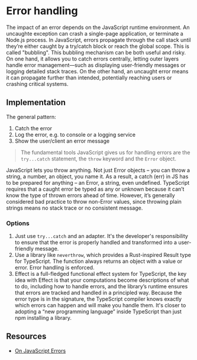 # Error handling

The impact of an error depends on the JavaScript runtime environment. An uncaughte exception can crash a single-page application, or terminate a Node.js process. In JavaScript, errors propagate through the call stack until they’re either caught by a try/catch block or reach the global scope. This is called "bubbling". This bubbling mechanism can be both useful and risky. On one hand, it allows you to catch errors centrally, letting outer layers handle error management—such as displaying user-friendly messages or logging detailed stack traces. On the other hand, an uncaught error means it can propagate further than intended, potentially reaching users or crashing critical systems.

## Implementation

The general pattern:

1. Catch the error
2. Log the error, e.g. to console or a logging service
3. Show the user/client an error message

> The fundamental tools JavaScript gives us for handling errors are the `try...catch` statement, the `throw` keyword and the `Error` object.

JavaScript lets you throw anything. Not just Error objects – you can throw a string, a number, an object, you name it. As a result, a catch (err) in JS has to be prepared for anything – an Error, a string, even undefined. TypeScript requires that a caught error be typed as any or unknown because it can’t know the type of thrown errors ahead of time. However, it’s generally considered bad practice to throw non-Error values, since throwing plain strings means no stack trace or no consistent message.

### Options

1. Just use `try...catch` and an adapter. It's the developer's responsibility to ensure that the error is properly handled and transformed into a user-friendly message.
2. Use a library like `neverthrow`, which provides a Rust-inspired Result type for TypeScript. The function always returns an object with a value or error. Error handling is enforced.
3. Effect is a full-fledged functional effect system for TypeScript, the key idea with Effect is that your computations become descriptions of what to do, including how to handle errors, and the library’s runtime ensures that errors are tracked and handled in a principled way. Because the error type is in the signature, the TypeScript compiler knows exactly which errors can happen and will make you handle them. It's closer to adopting a “new programming language” inside TypeScript than just npm installing a library.

## Resources

- [On JavaScript Errors](https://www.haydenbleasel.com/blog/on-javascript-errors?utm_source=ECMAScript.news&utm_medium=Weekly+Newsletter&utm_campaign=2025-06-04)